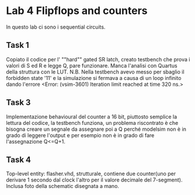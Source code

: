 # Lab 4 Flipflops and counters
In questo lab ci sono i sequential circuits.
## Task 1
Copiato il codice per l' ""hard"" gated SR latch, creato testbench che prova i valori di S ed R e legge Q, pare funzionare.
Manca l'analisi con Quartus della struttura con le LUT.
N.B. Nella testbench avevo messo per sbaglio il forbidden state '11' e la simulazione si fermava a causa di un loop infinito dando l'errore <Error: (vsim-3601) Iteration limit reached at time 320 ns.>
## Task 3
Implementazione behavioural del counter a 16 bit, piuttosto semplice la lettura del codice, la testbench funziona, un problema riscontrato è che bisogna creare un segnale da assegnare poi a Q perché modelsim non è in grado di leggere l'output e per esempio non è in grado di fare l'assegnazione Q<=Q+1.
## Task 4
Top-level entity: flasher.vhd, strutturale, contiene due counter(uno per derivare 1 secondo dal clock l'altro per il valore decimale del 7-segment).
Inclusa foto della schematic disegnata a mano.